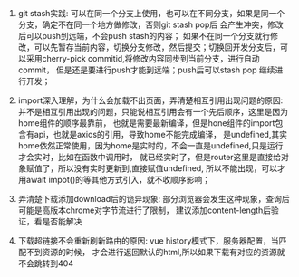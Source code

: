 1. git stash实践:
	可以在同一个分支上使用，也可以在不同分支，如果是同一个分支，确定不在同一个地方做修改，否则git stash pop后
	会产生冲突，修改后可以push到远端，不会push stash的内容；
	如果不在同一个分支就行修改，可以先暂存当前内容，切换分支修改，然后提交；切换回开发分支后，可以采用cherry-pick commitid,将修改内容同步到当前分支，进行自动commit，
	但是还是要进行push才能到远端；push后可以stash pop 继续进行开发；
	
2. import深入理解，为什么会加载不出页面，弄清楚相互引用出现问题的原因:
	并不是相互引用出现的问题，只能说相互引用会有一个先后顺序，这里是因为home组件的顺序最靠前，
	也就是需要最新编译，但是hone组件的import包含有api，也就是axios的引用，导致home不能完成编译，
	是undefined,其实home依然正常使用，因为home是实时的，不会一直是undefined,只是运行才会实时，比如在函数中调用时，
	就已经实时了，但是router这里是直接给对象赋值了，所以没有实时更新到,直接赋值undefined,
	所以不能出现，可以才用await impot()的等其他方式引入，就不收顺序影响；

3. 弄清楚下载添加download后的诡异现象:
	部分浏览器会发生这种现象，查询后可能是高版本chrome对字节流进行了限制，
	建议添加content-length后验证，看是否能解决

4. 下载超链接不会重新刷新路由的原因:
	vue history模式下，服务器配置，当匹配不到资源的时候，
	才会进行返回默认的html,所以如果下载有对应的资源就不会跳转到404
